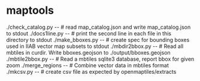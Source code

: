 # maptools
  ./check_catalog.py -- # read map_catalog.json and write map_catalog.json to stdout
      ./docs1line.py -- # print the second line in each file in this directory to stdout
    ./make_bboxes.py -- # create spec for bounding boxes used in IIAB vector map subsets to stdout
     ./mbdir2bbox.py -- # Read all mbtiles in curdir. Write bboxes.geojson to ./output/bboxes.geojson
    ./mbtile2bbox.py -- # Read a mbtiles sqlite3 database, report bbox for given zoom
     ./merge_regions -- # Combine vector data in mbtiles format
          ./mkcsv.py -- # create csv file as expected by openmaptiles/extracts
